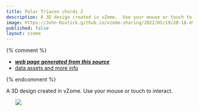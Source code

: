 ```yaml
---
title: Polar Triacon chords 2
description: A 3D design created in vZome.  Use your mouse or touch to interact.
image: https://John-Kostick.github.io/vzome-sharing/2022/05/19/20-18-45-Polar-Triacon-chords-2/Polar-Triacon-chords-2.png
published: false
layout: vzome
---
```


{% comment %}
 - [***web page generated from this source***](<https://John-Kostick.github.io/vzome-sharing/2022/05/19/Polar-Triacon-chords-2-20-18-45.html>)
 - [data assets and more info](<https://github.com/John-Kostick/vzome-sharing/tree/main/2022/05/19/20-18-45-Polar-Triacon-chords-2/>)
 
{% endcomment %}

A 3D design created in vZome.  Use your mouse or touch to interact.

<vzome-viewer style="width: 87%; height: 60vh; margin: 5%"
       src="https://John-Kostick.github.io/vzome-sharing/2022/05/19/20-18-45-Polar-Triacon-chords-2/Polar-Triacon-chords-2.vZome" >
  <img src="https://John-Kostick.github.io/vzome-sharing/2022/05/19/20-18-45-Polar-Triacon-chords-2/Polar-Triacon-chords-2.png" />
</vzome-viewer>
